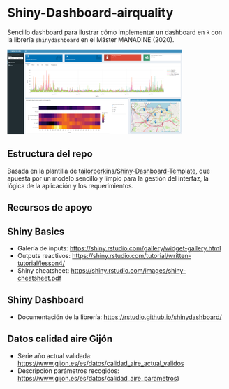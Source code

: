 # Shiny-Dashboard-airquality

Sencillo dashboard para ilustrar cómo implementar un dashboard en `R` con la librería `shinydashboard` en el Máster MANADINE (2020).

<img src="shiny_dashboard.png" alt="dashboard" width="400"/>

## Estructura del repo 
Basada en la plantilla de [tailorperkins/Shiny-Dashboard-Template](https://github.com/taylorperkins/Shiny-Dashboard-Template), que apuesta por un modelo sencillo y limpio para la gestión del interfaz, la lógica de la aplicación y los requerimientos.

## Recursos de apoyo
## Shiny Basics
* Galería de inputs: https://shiny.rstudio.com/gallery/widget-gallery.html 
* Outputs reactivos: https://shiny.rstudio.com/tutorial/written-tutorial/lesson4/
* Shiny cheatsheet: https://shiny.rstudio.com/images/shiny-cheatsheet.pdf

## Shiny Dashboard
* Documentación de la librería: https://rstudio.github.io/shinydashboard/

## Datos calidad aire Gijón
* Serie año actual validada: https://www.gijon.es/es/datos/calidad_aire_actual_validos
* Descripción parámetros recogidos: https://www.gijon.es/es/datos/calidad_aire_parametros)
